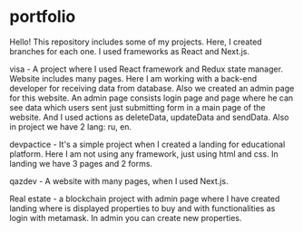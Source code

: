 # portfolio

Hello! This repository includes some of my projects. Here, I created branches for each one. 
I used frameworks as React and Next.js.

visa - A project where I used React framework and Redux state manager. Website includes many pages. Here I am working with a back-end developer for receiving data from database. Also we created an admin page for this website. An admin page consists login page and page where he can see data which users sent just submitting form in a main page of the website. And I used actions as deleteData, updateData and sendData. Also in project we have 2 lang: ru, en.

devpactice - It's a simple project when I created a landing for educational platform. Here I am not using any framework, just using html and css. In landing we have 3 pages and 2 forms.

qazdev - A website with many pages, when I used Next.js. 

Real estate - a blockchain project with admin page where I have created landing where is displayed properties to buy and with functionalities as login with metamask. In admin you can create new properties. 


